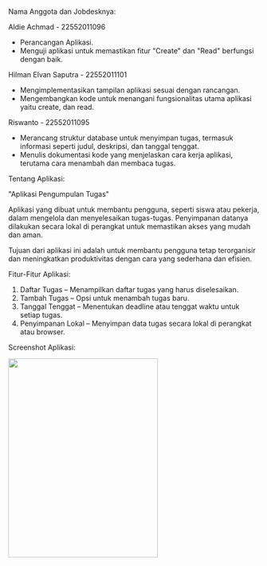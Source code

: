 Nama Anggota dan Jobdesknya:

Aldie Achmad - 22552011096
- Perancangan Aplikasi.
- Menguji aplikasi untuk memastikan fitur "Create" dan "Read" berfungsi dengan baik.
  
Hilman Elvan Saputra - 22552011101
- Mengimplementasikan tampilan aplikasi sesuai dengan rancangan.
- Mengembangkan kode untuk menangani fungsionalitas utama aplikasi yaitu create, dan read.

Riswanto - 22552011095
- Merancang struktur database untuk menyimpan tugas, termasuk informasi seperti judul, deskripsi, dan tanggal tenggat.
- Menulis dokumentasi kode yang menjelaskan cara kerja aplikasi, terutama cara menambah dan membaca tugas.


Tentang Aplikasi:

"Aplikasi Pengumpulan Tugas"

Aplikasi yang dibuat untuk membantu pengguna, seperti siswa atau pekerja, dalam mengelola dan menyelesaikan tugas-tugas. Penyimpanan datanya dilakukan secara lokal di perangkat untuk memastikan akses yang mudah dan aman. 

Tujuan dari aplikasi ini adalah untuk membantu pengguna tetap terorganisir dan meningkatkan produktivitas dengan cara yang sederhana dan efisien.

Fitur-Fitur Aplikasi:

1. Daftar Tugas – Menampilkan daftar tugas yang harus diselesaikan.
2. Tambah Tugas – Opsi untuk menambah tugas baru.
3. Tanggal Tenggat – Menentukan deadline atau tenggat waktu untuk setiap tugas.
4. Penyimpanan Lokal – Menyimpan data tugas secara lokal di perangkat atau browser.

Screenshot Aplikasi:

<img src="https://github.com/user-attachments/assets/b09d6c10-cdcd-4e01-b809-12f4d0062553" width="300" height="400">
